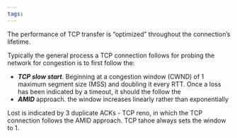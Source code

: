 ```yaml
---
tags:
---
```

The performance of TCP transfer is “optimized” throughout the connection’s lifetime.


Typically the general process a TCP connection follows for probing the network for congestion is to first follow the:
- ***TCP slow start***. Beginning at a congestion window (CWND) of 1 maximum segment size (MSS) and doubling it every RTT. Once a loss has been indicated by a timeout, it should the follow the
- ***AMID*** approach. the window increases linearly rather than exponentially

Lost is indicated by 3 duplicate ACKs - TCP reno, in which the TCP connection follows the AMID approach. TCP tahoe always sets the window to 1.